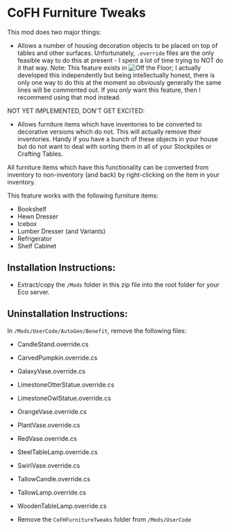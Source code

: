 # CoFH Furniture Tweaks

This mod does two major things:

- Allows a number of housing decoration objects to be placed on top of tables and other surfaces. Unfortunately, `.override` files are the only feasible way to do this at present - I spent a lot of time trying to NOT do it that way. Note: This feature exists in ![Off the Floor](https://mod.io/g/eco/m/off-the-floor); I actually developed this independently but being intellectually honest, there is only one way to do this at the moment so obviously generally the same lines will be commented out. If you *only* want this feature, then I recommend using that mod instead.

NOT YET IMPLEMENTED, DON'T GET EXCITED:

- Allows furniture items which have inventories to be converted to decorative versions which do not. This will actually remove their inventories. Handy if you have a bunch of these objects in your house but do not want to deal with sorting them in all of your Stockpiles or Crafting Tables.

All furniture items which have this functionality can be converted from inventory to non-inventory (and back) by right-clicking on the item in your inventory.

This feature works with the following furniture items:

- Bookshelf
- Hewn Dresser
- Icebox
- Lumber Dresser (and Variants)
- Refrigerator
- Shelf Cabinet

## Installation Instructions:

- Extract/copy the `/Mods` folder in this zip file into the root folder for your Eco server.

## Uninstallation Instructions:

In `/Mods/UserCode/AutoGen/Benefit`, remove the following files:
- CandleStand.override.cs
- CarvedPumpkin.override.cs
- GalaxyVase.override.cs
- LimestoneOtterStatue.override.cs
- LimestoneOwlStatue.override.cs
- OrangeVase.override.cs
- PlantVase.override.cs
- RedVase.override.cs
- SteelTableLamp.override.cs
- SwirlVase.override.cs
- TallowCandle.override.cs
- TallowLamp.override.cs
- WoodenTableLamp.override.cs

- Remove the `CoFHFurnitureTweaks` folder from `/Mods/UserCode`